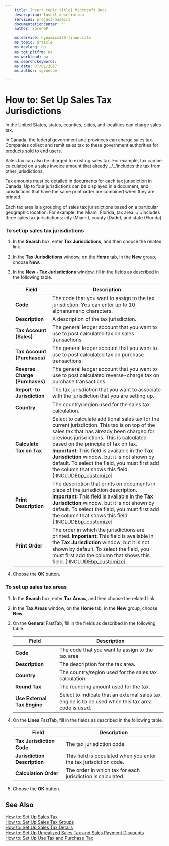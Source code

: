 ```yaml
---
    title: Insert topic title| Microsoft Docs
    description: Insert description
    services: project-madeira
    documentationcenter: ''
    author: SorenGP

    ms.service: dynamics365-financials
    ms.topic: article
    ms.devlang: na
    ms.tgt_pltfrm: na
    ms.workload: na
    ms.search.keywords:
    ms.date: 07/01/2017
    ms.author: sgroespe

---
```

# How to: Set Up Sales Tax Jurisdictions
In the United States, states, counties, cities, and localities can charge sales tax.  
  
 In Canada, the federal government and provinces can charge sales tax. Companies collect and remit sales tax to these government authorities for products sold to end users.  
  
 Sales tax can also be charged to existing sales tax. For example, tax can be calculated on a sales invoice amount that already ../../includes the tax from other jurisdictions.  
  
 Tax amounts must be detailed in documents for each tax jurisdiction in Canada. Up to four jurisdictions can be displayed in a document, and jurisdictions that have the same print order are combined when they are printed.  
  
 Each tax area is a grouping of sales tax jurisdictions based on a particular geographic location. For example, the Miami, Florida, tax area ../../includes three sales tax jurisdictions: city (Miami), county (Dade), and state (Florida).  
  
### To set up sales tax jurisdictions  
  
1.  In the **Search** box, enter **Tax Jurisdictions**, and then choose the related link.  
  
2.  In the **Tax Jurisdictions** window, on the **Home** tab, in the **New** group, choose **New**.  
  
3.  In the **New - Tax Jurisdictions** window, fill in the fields as described in the following table.  
  
    |Field|Description|  
    |---------------------------------|---------------------------------------|  
    |**Code**|The code that you want to assign to the tax jurisdiction. You can enter up to 10 alphanumeric characters.|  
    |**Description**|A description of the tax jurisdiction.|  
    |**Tax Account (Sales)**|The general ledger account that you want to use to post calculated tax on sales transactions.|  
    |**Tax Account (Purchases)**|The general ledger account that you want to use to post calculated tax on purchase transactions.|  
    |**Reverse Charge (Purchases)**|The general ledger account that you want to use to post calculated reverse-charge tax on purchase transactions.|  
    |**Report-to Jurisdiction**|The tax jurisdiction that you want to associate with the jurisdiction that you are setting up.|  
    |**Country**|The country/region used for the sales tax calculation.|  
    |**Calculate Tax on Tax**|Select to calculate additional sales tax for the current jurisdiction. This tax is on top of the sales tax that has already been charged for previous jurisdictions. This is calculated based on the principle of tax on tax. **Important:**  This field is available in the **Tax Jurisdiction** window, but it is not shown by default. To select the field, you must first add the column that shows this field. [!INCLUDE[bp_customize](../../includes/bp_customize_md.md)]|  
    |**Print Description**|The description that prints on documents in place of the jurisdiction description. **Important:**  This field is available in the **Tax Jurisdiction** window, but it is not shown by default. To select the field, you must first add the column that shows this field. [!INCLUDE[bp_customize](../../includes/bp_customize_md.md)]|  
    |**Print Order**|The order in which the jurisdictions are printed. **Important:**  This field is available in the **Tax Jurisdiction** window, but it is not shown by default. To select the field, you must first add the column that shows this field. [!INCLUDE[bp_customize](../../includes/bp_customize_md.md)]|  
  
4.  Choose the **OK** button.  
  
### To set up sales tax areas  
  
1.  In the **Search** box, enter **Tax Areas**, and then choose the related link.  
  
2.  In the **Tax Areas** window, on the **Home** tab, in the **New** group, choose **New**.  
  
3.  On the **General** FastTab, fill in the fields as described in the following table.  
  
    |Field|Description|  
    |---------------------------------|---------------------------------------|  
    |**Code**|The code that you want to assign to the tax area.|  
    |**Description**|The description for the tax area.|  
    |**Country**|The country/region used for the sales tax calculation.|  
    |**Round Tax**|The rounding amount used for the tax.|  
    |**Use External Tax Engine**|Select to indicate that an external sales tax engine is to be used when this tax area code is used.|  
  
4.  On the **Lines** FastTab, fill in the fields as described in the following table.  
  
    |Field|Description|  
    |---------------------------------|---------------------------------------|  
    |**Tax Jurisdiction Code**|The tax jurisdiction code.|  
    |**Jurisdiction Description**|This field is populated when you enter the tax jurisdiction code.|  
    |**Calculation Order**|The order in which tax for each jurisdiction is calculated.|  
  
5.  Choose the **OK** button.  
  
## See Also  
 [How to: Set Up Sales Tax](how-to-set-up-sales-tax.md)   
 [How to: Set Up Sales Tax Groups](how-to-set-up-sales-tax-groups.md)   
 [How to: Set Up Sales Tax Details](how-to-set-up-sales-tax-details.md)   
 [How to: Set Up Unrealized Sales Tax and Sales Payment Discounts](how-to-set-up-unrealized-sales-tax-and-sales-payment-discounts.md)   
 [How to: Set Up Use Tax and Purchase Tax](how-to-set-up-use-tax-and-purchase-tax.md)